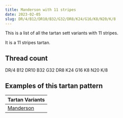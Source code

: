 ```yaml
---
title: Manderson with 11 stripes
date: 2023-02-05
slug: DR/4/B12/DR10/B32/G32/DR8/K24/G16/K8/N20/K/8
---
```

This is a list of all the tartan sett variants with 11 stripes.

It is a 11 stripes tartan.


## Thread count
DR/4 B12 DR10 B32 G32 DR8 K24 G16 K8 N20 K/8

## Examples of this tartan pattern

| Tartan Variants |
|---------------|
| [Manderson](/variants/dr/4/b12/dr10/b32/g32/dr8/k24/g16/k8/n20/k/8-b5480b0-dr600030-g008000-k000000-n808080)||
